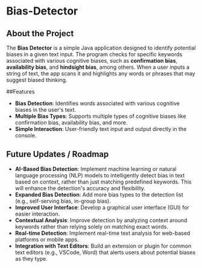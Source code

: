 # Bias-Detector

## About the Project
The **Bias Detector** is a simple Java application designed to identify potential biases in a given text input. The program checks for specific keywords associated with various cognitive biases, such as **confirmation bias**, **availability bias**, and **hindsight bias**, among others. When a user inputs a string of text, the app scans it and highlights any words or phrases that may suggest biased thinking.

##Features

- **Bias Detection**: Identifies words associated with various cognitive biases in the user's text.
- **Multiple Bias Types**: Supports multiple types of cognitive biases like confirmation bias, availability bias, and more.
- **Simple Interaction**: User-friendly text input and output directly in the console.

## Future Updates / Roadmap

- **AI-Based Bias Detection**: Implement machine learning or natural language processing (NLP) models to intelligently detect bias in text based on context, rather than just matching predefined keywords. This will enhance the detection's accuracy and flexibility.
- **Expanded Bias Detection**: Add more bias types to the detection list (e.g., self-serving bias, in-group bias).
- **Improved User Interface**: Develop a graphical user interface (GUI) for easier interaction.
- **Contextual Analysis**: Improve detection by analyzing context around keywords rather than relying solely on matching exact words.
- **Real-time Detection**: Implement real-time text analysis for web-based platforms or mobile apps.
- **Integration with Text Editors**: Build an extension or plugin for common text editors (e.g., VSCode, Word) that alerts users about potential biases as they type.
